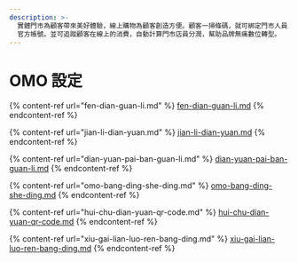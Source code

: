 ```yaml
---
description: >-
  實體門市為顧客帶來美好體驗，線上購物為顧客創造方便。顧客一掃條碼，就可綁定門市人員，將所有一對一紀錄儲存在品牌的 LINE
  官方帳號。並可追蹤顧客在線上的消費，自動計算門市店員分潤，幫助品牌無痛數位轉型。
---
```


# OMO 設定

{% content-ref url="fen-dian-guan-li.md" %}
[fen-dian-guan-li.md](fen-dian-guan-li.md)
{% endcontent-ref %}

{% content-ref url="jian-li-dian-yuan.md" %}
[jian-li-dian-yuan.md](jian-li-dian-yuan.md)
{% endcontent-ref %}

{% content-ref url="dian-yuan-pai-ban-guan-li.md" %}
[dian-yuan-pai-ban-guan-li.md](dian-yuan-pai-ban-guan-li.md)
{% endcontent-ref %}

{% content-ref url="omo-bang-ding-she-ding.md" %}
[omo-bang-ding-she-ding.md](omo-bang-ding-she-ding.md)
{% endcontent-ref %}

{% content-ref url="hui-chu-dian-yuan-qr-code.md" %}
[hui-chu-dian-yuan-qr-code.md](hui-chu-dian-yuan-qr-code.md)
{% endcontent-ref %}

{% content-ref url="xiu-gai-lian-luo-ren-bang-ding.md" %}
[xiu-gai-lian-luo-ren-bang-ding.md](xiu-gai-lian-luo-ren-bang-ding.md)
{% endcontent-ref %}
